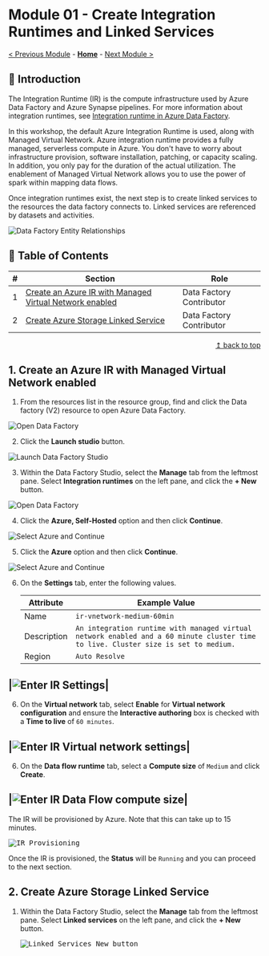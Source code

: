 # Module 01 - Create Integration Runtimes and Linked Services

[< Previous Module](../modules/module00.md) - **[Home](../README.md)** - [Next Module >](../modules/module03.md)

## :loudspeaker: Introduction
The Integration Runtime (IR) is the compute infrastructure used by Azure Data Factory and Azure Synapse pipelines. For more information about integration runtimes, see [Integration runtime in Azure Data Factory](https://learn.microsoft.com/en-us/azure/data-factory/concepts-integration-runtime).

In this workshop, the default Azure Integration Runtime is used, along with Managed Virtual Network. Azure integration runtime provides a fully managed, serverless compute in Azure. You don't have to worry about infrastructure provision, software installation, patching, or capacity scaling. In addition, you only pay for the duration of the actual utilization. The enablement of Managed Virtual Network allows you to use the power of spark within mapping data flows.

Once integration runtimes exist, the next step is to create linked services to the resources the data factory connects to. Linked services are referenced by datasets and activities.

![Data Factory Entity Relationships](../images/module01/relationship-between-data-factory-entities.png)

## :bookmark_tabs: Table of Contents

| #  | Section | Role |
| --- | --- | --- |
| 1 | [Create an Azure IR with Managed Virtual Network enabled](#1-create-an-azure-ir-with-managed-virtual-network-enabled) | Data Factory Contributor |
| 2 | [Create Azure Storage Linked Service](#2-create-azure-storage-linked-service) | Data Factory Contributor |

<div align="right"><a href="#module-01---create-integration-runtimes-and-linked-services">↥ back to top</a></div>

## 1. Create an Azure IR with Managed Virtual Network enabled

1. From the resources list in the resource group, find and click the Data factory (V2) resource to open Azure Data Factory.

![Open Data Factory](../images/module01/open_datafactory.png)

2. Click the **Launch studio** button.

![Launch Data Factory Studio](../images/module01/launch_datafactory.png)

3. Within the Data Factory Studio, select the **Manage** tab from the leftmost pane. Select **Integration runtimes** on the left pane, and click the **+ New** button.

![Open Data Factory](../images/module01/add_integration_runtime.png)

4. Click the **Azure, Self-Hosted** option and then click **Continue**.

![Select Azure and Continue](../images/module01/create_ir_1.png)

5. Click the **Azure** option and then click **Continue**.

![Select Azure and Continue](../images/module01/create_ir_2.png)

6. On the **Settings** tab, enter the following values.

    | Attribute  | Example Value |
    | --- | --- |
    | Name | `ir-vnetwork-medium-60min` |
    | Description | `An integration runtime with managed virtual network enabled and a 60 minute cluster time to live. Cluster size is set to medium.` |
    | Region | `Auto Resolve` |

|![Enter IR Settings](../images/module01/create_ir_3.png)|
-
6. On the **Virtual network** tab, select **Enable** for **Virtual network configuration** and ensure the **Interactive authoring** box is checked with a **Time to live** of `60 minutes`.

|![Enter IR Virtual network settings](../images/module01/create_ir_4.png)|
-
6. On the **Data flow runtime** tab, select a **Compute size** of `Medium` and click **Create**.

|![Enter IR Data Flow compute size](../images/module01/create_ir_5.png)|
-
The IR will be provisioned by Azure. Note that this can take up to 15 minutes.

   <kbd> <img src="../images/module01/create_ir_6.png" alt="IR Provisioning" /> </kbd>

Once the IR is provisioned, the **Status** will be `Running` and you can proceed to the next section.

## 2. Create Azure Storage Linked Service

1. Within the Data Factory Studio, select the **Manage** tab from the leftmost pane. Select **Linked services** on the left pane, and click the **+ New** button.

   <kbd> <img src="../images/module01/create_ls_adls_1.png" alt="Linked Services New button" /> </kbd>


